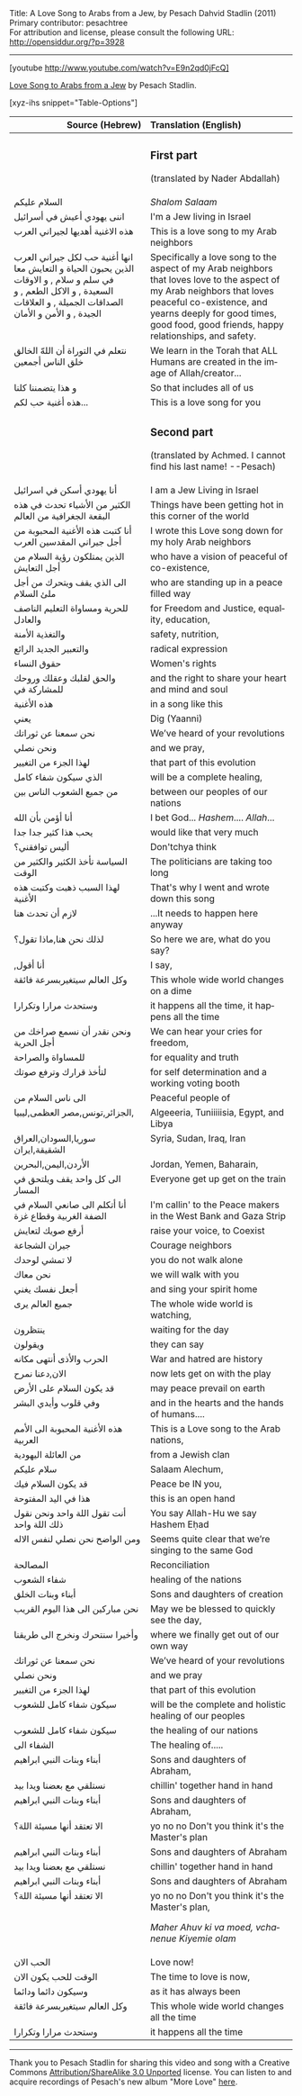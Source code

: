 <html>
<head></head>
<body>
Title: A Love Song to Arabs from a Jew, by Pesach Dahvid Stadlin (2011)<br />
Primary contributor: pesachtree<br />
For attribution and license, please consult the following URL: <a href="http://opensiddur.org/?p=3928">http://opensiddur.org/?p=3928</a>
<p />
<hr />

[youtube http://www.youtube.com/watch?v=E9n2qd0jFcQ]

<a href="http://www.youtube.com/watch?v=E9n2qd0jFcQ">Love Song to Arabs from a Jew</a> by Pesach Stadlin.


[xyz-ihs snippet="Table-Options"]<table style="margin-left: auto; margin-right: auto;" class="draggable">
<thead><tr><th id="x" style="text-align: right;">Source (Hebrew)</th><th style="text-align: left;">Translation (English)</th></tr></thead>
<tbody>
<tr><td style="vertical-align:top;">
<div class="arabic" lang="ar">

</span></div></td>
 
<td style="vertical-align:top;"><div class="english" lang="en">
<h3>First part</h3>

(translated by Nader Abdallah)
</div></tr>


<tr><td style="vertical-align:top;">
<div class="arabic" lang="ar">
السلام عليكم
</span></div></td>
 
<td style="vertical-align:top;"><div class="english" lang="en">
<em>Shalom Salaam</em>
</div></tr>


<tr><td style="vertical-align:top;">
<div class="arabic" lang="ar">
اننى يهودي أعيش في أسرائيل
</span></div></td>
 
<td style="vertical-align:top;"><div class="english" lang="en">
I'm a Jew living in Israel
</div></tr>


<tr><td style="vertical-align:top;">
<div class="arabic" lang="ar">
هذه الاغنية أهديها لجيراني العرب
</span></div></td>
 
<td style="vertical-align:top;"><div class="english" lang="en">
This is a love song to my Arab neighbors
</div></tr>


<tr><td style="vertical-align:top;">
<div class="arabic" lang="ar">
انها أغنية حب لكل جيراني العرب الذين يحبون الحياة و التعايش معا في سلم و سلام , و الاوقات السعيدة , و الاكل الطعم , و الصداقات الجميلة , و العلاقات الجيدة , و الأمن و الأمان
</span></div></td>
 
<td style="vertical-align:top;"><div class="english" lang="en">
Specifically a love song to the aspect of my Arab neighbors that loves love to the aspect of my Arab neighbors that loves peaceful co-existence, and yearns deeply for good times, good food, good friends, happy relationships, and safety.
</div></tr>


<tr><td style="vertical-align:top;">
<div class="arabic" lang="ar">
نتعلم في التوراة أن اللهّ  الخالق خلق الناس أجمعين
</span></div></td>
 
<td style="vertical-align:top;"><div class="english" lang="en">
We learn in the Torah that ALL Humans are created in the image of Allah/creator...
</div></tr>


<tr><td style="vertical-align:top;">
<div class="arabic" lang="ar">
و هذا يتضمننا كلنا
</span></div></td>
 
<td style="vertical-align:top;"><div class="english" lang="en">
So that includes all of us
</div></tr>


<tr><td style="vertical-align:top;">
<div class="arabic" lang="ar">
هذه أغنية حب لكم...
</span></div></td>
 
<td style="vertical-align:top;"><div class="english" lang="en">
This is a love song for you
</div></tr>


<tr><td style="vertical-align:top;">
<div class="arabic" lang="ar">

</span></div></td>
 
<td style="vertical-align:top;"><div class="english" lang="en">
<h3>Second part</h3>

(translated by Achmed. I cannot find his last name! --Pesach)
</div></tr>


<tr><td style="vertical-align:top;">
<div class="arabic" lang="ar">
أنا يهودي أسكن في اسرائيل
</span></div></td>
 
<td style="vertical-align:top;"><div class="english" lang="en">
I am a Jew Living in Israel
</div></tr>


<tr><td style="vertical-align:top;">
<div class="arabic" lang="ar">
الكثير من الأشياء تحدث في هذه البقعة الجغرافية من العالم
</span></div></td>
 
<td style="vertical-align:top;"><div class="english" lang="en">
Things have been getting hot in this corner of the world
</div></tr>


<tr><td style="vertical-align:top;">
<div class="arabic" lang="ar">
أنا كتبت هذه الأغنية المحبوبة من أجل جيراني المقدسين العرب
</span></div></td>
 
<td style="vertical-align:top;"><div class="english" lang="en">
I wrote this Love song down for my holy Arab neighbors
</div></tr>


<tr><td style="vertical-align:top;">
<div class="arabic" lang="ar">
الذين يمتلكون رؤية السلام من أجل التعايش
</span></div></td>
 
<td style="vertical-align:top;"><div class="english" lang="en">
who have a vision of peaceful of co-existence,
</div></tr>


<tr><td style="vertical-align:top;">
<div class="arabic" lang="ar">
الى الذي يقف ويتحرك من أجل ملئ السلام
</span></div></td>
 
<td style="vertical-align:top;"><div class="english" lang="en">
who are standing up in a peace filled way
</div></tr>


<tr><td style="vertical-align:top;">
<div class="arabic" lang="ar">
للحرية ومساواة التعليم الناصف والعادل
</span></div></td>
 
<td style="vertical-align:top;"><div class="english" lang="en">
for Freedom and Justice, equality, education,
</div></tr>


<tr><td style="vertical-align:top;">
<div class="arabic" lang="ar">
والتغذية الأمنة
</span></div></td>
 
<td style="vertical-align:top;"><div class="english" lang="en">
safety, nutrition,
</div></tr>


<tr><td style="vertical-align:top;">
<div class="arabic" lang="ar">
والتعبير الجديد الرائع
</span></div></td>
 
<td style="vertical-align:top;"><div class="english" lang="en">
radical expression


</div></tr>


<tr><td style="vertical-align:top;">
<div class="arabic" lang="ar">
حقوق النساء
</span></div></td>
 
<td style="vertical-align:top;"><div class="english" lang="en">
Women's rights
</div></tr>


<tr><td style="vertical-align:top;">
<div class="arabic" lang="ar">
والحق لقلبك وعقلك وروحك للمشاركة في
</span></div></td>
 
<td style="vertical-align:top;"><div class="english" lang="en">
and the right to share your heart and mind and soul
</div></tr>


<tr><td style="vertical-align:top;">
<div class="arabic" lang="ar">
هذه الأغنية
</span></div></td>
 
<td style="vertical-align:top;"><div class="english" lang="en">
in a song like this


</div></tr>


<tr><td style="vertical-align:top;">
<div class="arabic" lang="ar">
يعني
</span></div></td>
 
<td style="vertical-align:top;"><div class="english" lang="en">
Dig (Yaanni)
</div></tr>


<tr><td style="vertical-align:top;">
<div class="arabic" lang="ar">
نحن سمعنا عن ثوراتك
</span></div></td>
 
<td style="vertical-align:top;"><div class="english" lang="en">
We’ve heard of your revolutions
</div></tr>


<tr><td style="vertical-align:top;">
<div class="arabic" lang="ar">
ونحن نصلي
</span></div></td>
 
<td style="vertical-align:top;"><div class="english" lang="en">
and we pray,
</div></tr>


<tr><td style="vertical-align:top;">
<div class="arabic" lang="ar">
لهذا الجزء من التغيير
</span></div></td>
 
<td style="vertical-align:top;"><div class="english" lang="en">
that part of this evolution
</div></tr>


<tr><td style="vertical-align:top;">
<div class="arabic" lang="ar">
الذي سيكون شفاء كامل
</span></div></td>
 
<td style="vertical-align:top;"><div class="english" lang="en">
will be a complete healing,
</div></tr>


<tr><td style="vertical-align:top;">
<div class="arabic" lang="ar">
من جميع الشعوب الناس بين
</span></div></td>
 
<td style="vertical-align:top;"><div class="english" lang="en">
between our peoples of our nations
</div></tr>


<tr><td style="vertical-align:top;">
<div class="arabic" lang="ar">
أنا أؤمن بأن الله
</span></div></td>
 
<td style="vertical-align:top;"><div class="english" lang="en">
I bet God... <em>Hashem</em>.... <em>Allah</em>...
</div></tr>


<tr><td style="vertical-align:top;">
<div class="arabic" lang="ar">
يحب هذا كثير جدا جدا
</span></div></td>
 
<td style="vertical-align:top;"><div class="english" lang="en">
would like that very much
</div></tr>


<tr><td style="vertical-align:top;">
<div class="arabic" lang="ar">
أليس توافقني؟
</span></div></td>
 
<td style="vertical-align:top;"><div class="english" lang="en">
Don'tchya think
</div></tr>


<tr><td style="vertical-align:top;">
<div class="arabic" lang="ar">
السياسة تأخذ الكثير والكثير من الوقت
</span></div></td>
 
<td style="vertical-align:top;"><div class="english" lang="en">
The politicians are taking too long
</div></tr>


<tr><td style="vertical-align:top;">
<div class="arabic" lang="ar">
لهذا السبب ذهبت وكتبت هذه الأغنية
</span></div></td>
 
<td style="vertical-align:top;"><div class="english" lang="en">
That's why I went and wrote down this song
</div></tr>


<tr><td style="vertical-align:top;">
<div class="arabic" lang="ar">
لازم أن تحدث هنا
</span></div></td>
 
<td style="vertical-align:top;"><div class="english" lang="en">
...It needs to happen here anyway
</div></tr>


<tr><td style="vertical-align:top;">
<div class="arabic" lang="ar">
لذلك نحن هنا,ماذا تقول؟
</span></div></td>
 
<td style="vertical-align:top;"><div class="english" lang="en">
So here we are, what do you say?
</div></tr>


<tr><td style="vertical-align:top;">
<div class="arabic" lang="ar">
أنا أقول,‏
</span></div></td>
 
<td style="vertical-align:top;"><div class="english" lang="en">
I say,
</div></tr>


<tr><td style="vertical-align:top;">
<div class="arabic" lang="ar">
وكل العالم سيتغيربسرعة فائقة
</span></div></td>
 
<td style="vertical-align:top;"><div class="english" lang="en">
This whole wide world changes on a dime
</div></tr>


<tr><td style="vertical-align:top;">
<div class="arabic" lang="ar">
وستحدث مرارا وتكرارا
</span></div></td>
 
<td style="vertical-align:top;"><div class="english" lang="en">
it happens all the time, it happens all the time
</div></tr>


<tr><td style="vertical-align:top;">
<div class="arabic" lang="ar">
ونحن نقدر أن نسمع صراخك من أجل الحرية
</span></div></td>
 
<td style="vertical-align:top;"><div class="english" lang="en">
We can hear your cries for freedom,
</div></tr>


<tr><td style="vertical-align:top;">
<div class="arabic" lang="ar">
للمساواة والصراحة
</span></div></td>
 
<td style="vertical-align:top;"><div class="english" lang="en">
for equality and truth
</div></tr>


<tr><td style="vertical-align:top;">
<div class="arabic" lang="ar">
لتأخذ قرارك وترفع صوتك
</span></div></td>
 
<td style="vertical-align:top;"><div class="english" lang="en">
for self determination and a working voting booth
</div></tr>


<tr><td style="vertical-align:top;">
<div class="arabic" lang="ar">
الى ناس السلام من
</span></div></td>
 
<td style="vertical-align:top;"><div class="english" lang="en">
Peaceful people of
</div></tr>


<tr><td style="vertical-align:top;">
<div class="arabic" lang="ar">
الجزائر,تونس,مصر العظمى,ليبيا,
</span></div></td>
 
<td style="vertical-align:top;"><div class="english" lang="en">
Algeeeria, Tuniiiiisia, Egypt, and Libya
</div></tr>


<tr><td style="vertical-align:top;">
<div class="arabic" lang="ar">
سوريا,السودان,العراق الشقيقة,ايران
</span></div></td>
 
<td style="vertical-align:top;"><div class="english" lang="en">
Syria, Sudan, Iraq, Iran
</div></tr>


<tr><td style="vertical-align:top;">
<div class="arabic" lang="ar">
الأردن,اليمن,البحرين
</span></div></td>
 
<td style="vertical-align:top;"><div class="english" lang="en">
Jordan, Yemen, Baharain,
</div></tr>


<tr><td style="vertical-align:top;">
<div class="arabic" lang="ar">
الى كل واحد يقف ويلتحق في المسار
</span></div></td>
 
<td style="vertical-align:top;"><div class="english" lang="en">
Everyone get up get on the train
</div></tr>


<tr><td style="vertical-align:top;">
<div class="arabic" lang="ar">
أنا أتكلم الى صانعي السلام في الضفة الغربية وقطاع غزة
</span></div></td>
 
<td style="vertical-align:top;"><div class="english" lang="en">
I'm callin' to the Peace makers in the West Bank and Gaza Strip
</div></tr>


<tr><td style="vertical-align:top;">
<div class="arabic" lang="ar">
أرفع صويك لتعايش
</span></div></td>
 
<td style="vertical-align:top;"><div class="english" lang="en">
raise your voice, to Coexist
</div></tr>


<tr><td style="vertical-align:top;">
<div class="arabic" lang="ar">
جيران الشجاعة
</span></div></td>
 
<td style="vertical-align:top;"><div class="english" lang="en">
Courage neighbors
</div></tr>


<tr><td style="vertical-align:top;">
<div class="arabic" lang="ar">
لا تمشي لوحدك
</span></div></td>
 
<td style="vertical-align:top;"><div class="english" lang="en">
you do not walk alone
</div></tr>


<tr><td style="vertical-align:top;">
<div class="arabic" lang="ar">
نحن معاك
</span></div></td>
 
<td style="vertical-align:top;"><div class="english" lang="en">
we will walk with you
</div></tr>


<tr><td style="vertical-align:top;">
<div class="arabic" lang="ar">
أجعل نفسك يغني
</span></div></td>
 
<td style="vertical-align:top;"><div class="english" lang="en">
and sing your spirit home
</div></tr>


<tr><td style="vertical-align:top;">
<div class="arabic" lang="ar">
جميع العالم يرى
</span></div></td>
 
<td style="vertical-align:top;"><div class="english" lang="en">
The whole wide world is watching,
</div></tr>


<tr><td style="vertical-align:top;">
<div class="arabic" lang="ar">
ينتظرون
</span></div></td>
 
<td style="vertical-align:top;"><div class="english" lang="en">
waiting for the day
</div></tr>


<tr><td style="vertical-align:top;">
<div class="arabic" lang="ar">
ويقولون
</span></div></td>
 
<td style="vertical-align:top;"><div class="english" lang="en">
they can say
</div></tr>


<tr><td style="vertical-align:top;">
<div class="arabic" lang="ar">
الحرب والأذى أنتهى مكانه
</span></div></td>
 
<td style="vertical-align:top;"><div class="english" lang="en">
War and hatred are history
</div></tr>


<tr><td style="vertical-align:top;">
<div class="arabic" lang="ar">
الان,دعنا نمرح
</span></div></td>
 
<td style="vertical-align:top;"><div class="english" lang="en">
now lets get on with the play
</div></tr>


<tr><td style="vertical-align:top;">
<div class="arabic" lang="ar">
قد يكون السلام على الأرض
</span></div></td>
 
<td style="vertical-align:top;"><div class="english" lang="en">
may peace prevail on earth
</div></tr>


<tr><td style="vertical-align:top;">
<div class="arabic" lang="ar">
وفي قلوب وأيدي البشر
</span></div></td>
 
<td style="vertical-align:top;"><div class="english" lang="en">
and in the hearts and the hands of humans....
</div></tr>


<tr><td style="vertical-align:top;">
<div class="arabic" lang="ar">
هذه الأغنية المحبوبة الى الأمم العربية
</span></div></td>
 
<td style="vertical-align:top;"><div class="english" lang="en">
This is a Love song to the Arab nations,
</div></tr>


<tr><td style="vertical-align:top;">
<div class="arabic" lang="ar">
من العائلة اليهودية
</span></div></td>
 
<td style="vertical-align:top;"><div class="english" lang="en">
from a Jewish clan
</div></tr>


<tr><td style="vertical-align:top;">
<div class="arabic" lang="ar">
سلام عليكم
</span></div></td>
 
<td style="vertical-align:top;"><div class="english" lang="en">
Salaam Alechum,
</div></tr>


<tr><td style="vertical-align:top;">
<div class="arabic" lang="ar">
قد يكون السلام فيك
</span></div></td>
 
<td style="vertical-align:top;"><div class="english" lang="en">
Peace be IN you,
</div></tr>


<tr><td style="vertical-align:top;">
<div class="arabic" lang="ar">
هذا في اليد المفتوحة
</span></div></td>
 
<td style="vertical-align:top;"><div class="english" lang="en">
this is an open hand
</div></tr>


<tr><td style="vertical-align:top;">
<div class="arabic" lang="ar">
أنت تقول اللة واحد ونحن نقول ذلك اللة واحد
</span></div></td>
 
<td style="vertical-align:top;"><div class="english" lang="en">
You say Allah-Hu we say Hashem Eḥad
</div></tr>


<tr><td style="vertical-align:top;">
<div class="arabic" lang="ar">
ومن الواضح نحن نصلي لنفس الاله
</span></div></td>
 
<td style="vertical-align:top;"><div class="english" lang="en">
Seems quite clear that we’re singing to the same God
</div></tr>


<tr><td style="vertical-align:top;">
<div class="arabic" lang="ar">
المصالحة
</span></div></td>
 
<td style="vertical-align:top;"><div class="english" lang="en">
Reconciliation
</div></tr>


<tr><td style="vertical-align:top;">
<div class="arabic" lang="ar">
شفاء الشعوب
</span></div></td>
 
<td style="vertical-align:top;"><div class="english" lang="en">
healing of the nations
</div></tr>


<tr><td style="vertical-align:top;">
<div class="arabic" lang="ar">
أبناء وبنات الخلق
</span></div></td>
 
<td style="vertical-align:top;"><div class="english" lang="en">
Sons and daughters of creation
</div></tr>


<tr><td style="vertical-align:top;">
<div class="arabic" lang="ar">
نحن مباركين الى هذا اليوم القريب
</span></div></td>
 
<td style="vertical-align:top;"><div class="english" lang="en">
May we be blessed to quickly see the day,
</div></tr>


<tr><td style="vertical-align:top;">
<div class="arabic" lang="ar">
وأخيرا سنتحرك ونخرج الى طريقنا
</span></div></td>
 
<td style="vertical-align:top;"><div class="english" lang="en">
where we finally get out of our own way
</div></tr>


<tr><td style="vertical-align:top;">
<div class="arabic" lang="ar">
نحن سمعنا عن ثوراتك
</span></div></td>
 
<td style="vertical-align:top;"><div class="english" lang="en">
We’ve heard of your revolutions
</div></tr>


<tr><td style="vertical-align:top;">
<div class="arabic" lang="ar">
ونحن نصلي
</span></div></td>
 
<td style="vertical-align:top;"><div class="english" lang="en">
and we pray
</div></tr>


<tr><td style="vertical-align:top;">
<div class="arabic" lang="ar">
لهذا الجزء من التغيير
</span></div></td>
 
<td style="vertical-align:top;"><div class="english" lang="en">
that part of this evolution
</div></tr>


<tr><td style="vertical-align:top;">
<div class="arabic" lang="ar">
سيكون شفاء كامل للشعوب
</span></div></td>
 
<td style="vertical-align:top;"><div class="english" lang="en">
will be the complete and holistic healing of our peoples
</div></tr>


<tr><td style="vertical-align:top;">
<div class="arabic" lang="ar">
سيكون شفاء كامل للشعوب
</span></div></td>
 
<td style="vertical-align:top;"><div class="english" lang="en">
the healing of our nations
</div></tr>


<tr><td style="vertical-align:top;">
<div class="arabic" lang="ar">
الشفاء الى
</span></div></td>
 
<td style="vertical-align:top;"><div class="english" lang="en">
The healing of.....
</div></tr>


<tr><td style="vertical-align:top;">
<div class="arabic" lang="ar">
أبناء وبنات النبي ابراهيم
</span></div></td>
 
<td style="vertical-align:top;"><div class="english" lang="en">
Sons and daughters of Abraham,
</div></tr>


<tr><td style="vertical-align:top;">
<div class="arabic" lang="ar">
نستلقي مع بعضنا ويدا بيد
</span></div></td>
 
<td style="vertical-align:top;"><div class="english" lang="en">
chillin' together hand in hand
</div></tr>


<tr><td style="vertical-align:top;">
<div class="arabic" lang="ar">
أبناء وبنات النبي ابراهيم
</span></div></td>
 
<td style="vertical-align:top;"><div class="english" lang="en">
Sons and daughters of Abraham,
</div></tr>


<tr><td style="vertical-align:top;">
<div class="arabic" lang="ar">
الا تعتقد أنها مسيئة اللة؟
</span></div></td>
 
<td style="vertical-align:top;"><div class="english" lang="en">
yo no no Don't you think it's the Master's plan
</div></tr>


<tr><td style="vertical-align:top;">
<div class="arabic" lang="ar">
أبناء وبنات النبي ابراهيم
</span></div></td>
 
<td style="vertical-align:top;"><div class="english" lang="en">
Sons and daughters of Abraham
</div></tr>


<tr><td style="vertical-align:top;">
<div class="arabic" lang="ar">
نستلقي مع بعضنا ويدا بيد
</span></div></td>
 
<td style="vertical-align:top;"><div class="english" lang="en">
chillin' together hand in hand
</div></tr>


<tr><td style="vertical-align:top;">
<div class="arabic" lang="ar">
أبناء وبنات النبي ابراهيم
</span></div></td>
 
<td style="vertical-align:top;"><div class="english" lang="en">
Sons and daughters of Abraham
</div></tr>


<tr><td style="vertical-align:top;">
<div class="arabic" lang="ar">
الا تعتقد أنها مسيئة اللة؟
</span></div></td>
 
<td style="vertical-align:top;"><div class="english" lang="en">
yo no no Don't you think it's the Master's plan,

<em>Maher Ahuv ki va moed, vchanenue Kiyemie olam</em>
</div></tr>


<tr><td style="vertical-align:top;">
<div class="arabic" lang="ar">
الحب الان
</span></div></td>
 
<td style="vertical-align:top;"><div class="english" lang="en">
Love now!
</div></tr>


<tr><td style="vertical-align:top;">
<div class="arabic" lang="ar">
الوقت للحب يكون الان
</span></div></td>
 
<td style="vertical-align:top;"><div class="english" lang="en">
The time to love is now,
</div></tr>


<tr><td style="vertical-align:top;">
<div class="arabic" lang="ar">
وسيكون دائما ودائما
</span></div></td>
 
<td style="vertical-align:top;"><div class="english" lang="en">
as it has always been
</div></tr>


<tr><td style="vertical-align:top;">
<div class="arabic" lang="ar">
وكل العالم سيتغيربسرعة فائقة
</span></div></td>
 
<td style="vertical-align:top;"><div class="english" lang="en">
This whole wide world changes all the time
</div></tr>


<tr><td style="vertical-align:top;">
<div class="arabic" lang="ar">
وستحدث مرارا وتكرارا
</span></div></td>
 
<td style="vertical-align:top;"><div class="english" lang="en">
it happens all the time
</td></div></tr></tbody></table>

<hr />

Thank you to Pesach Stadlin for sharing this video and song with a Creative Commons <a href="http://creativecommons.org/licenses/by-sa/3.0/">Attribution/ShareAlike 3.0 Unported</a> license. You can listen to and acquire recordings of Pesach's new album "More Love" <a href="http://pesachsong.bandcamp.com/">here</a>.
</body>
</html>